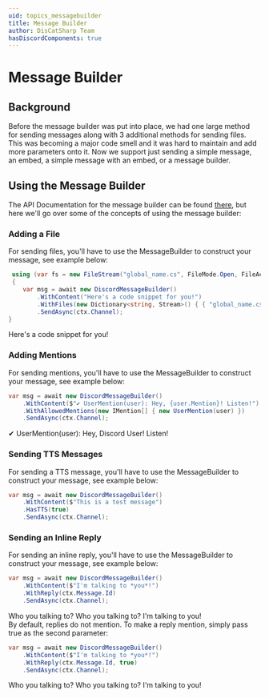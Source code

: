 ```yaml
---
uid: topics_messagebuilder
title: Message Builder
author: DisCatSharp Team
hasDiscordComponents: true
---
```


# Message Builder

## Background

Before the message builder was put into place, we had one large method for sending messages along with 3 additional methods for sending files. This was becoming a major code smell and it was hard to maintain and add more parameters onto it. Now we support just sending a simple message, an embed, a simple message with an embed, or a message builder.

## Using the Message Builder

The API Documentation for the message builder can be found [there](xref:DisCatSharp.Entities.DiscordMessageBuilder),
but here we'll go over some of the concepts of using the message builder:

### Adding a File

For sending files, you'll have to use the MessageBuilder to construct your message, see example below:

```cs
 using (var fs = new FileStream("global_name.cs", FileMode.Open, FileAccess.Read))
 {
    var msg = await new DiscordMessageBuilder()
        .WithContent("Here's a code snippet for you!")
        .WithFiles(new Dictionary<string, Stream>() { { "global_name.cs", fs } })
        .SendAsync(ctx.Channel);
}
```

<discord-messages>
    <discord-message profile="dcs">
        Here's a code snippet for you!
        <discord-attachments slot="attachments">
            <discord-attachment type="file" alt="global_name.cs" size="1.2 MB"  url="/snippets/global_name.cs"></discord-attachment>
        </discord-attachments>
    </discord-message>
</discord-messages>

### Adding Mentions

For sending mentions, you'll have to use the MessageBuilder to construct your message, see example below:

```cs
var msg = await new DiscordMessageBuilder()
    .WithContent($"✔ UserMention(user): Hey, {user.Mention}! Listen!")
    .WithAllowedMentions(new IMention[] { new UserMention(user) })
    .SendAsync(ctx.Channel);
```

<discord-messages>
    <discord-message profile="dcs" highlight>
        ✔ UserMention(user): Hey, <discord-mention highlight profile="user">Discord User</discord-mention>! Listen!
    </discord-message>
</discord-messages>

### Sending TTS Messages

For sending a TTS message, you'll have to use the MessageBuilder to construct your message, see example below:

```cs
var msg = await new DiscordMessageBuilder()
    .WithContent($"This is a test message")
    .HasTTS(true)
    .SendAsync(ctx.Channel);
```

### Sending an Inline Reply

For sending an inline reply, you'll have to use the MessageBuilder to construct your message, see example below:

```cs
var msg = await new DiscordMessageBuilder()
    .WithContent($"I'm talking to *you*!")
    .WithReply(ctx.Message.Id)
    .SendAsync(ctx.Channel);
```

<discord-messages>
    <discord-message profile="user">Who you talking to?</discord-message>
    <discord-message profile="dcs">
        <discord-reply slot="reply" profile="user" mentions>Who you talking to?</discord-reply>
        I'm talking to <discord-bold>you</discord-bold>!
    </discord-message>
</discord-messages>

<br/>
By default, replies do not mention. To make a reply mention, simply pass true as the second parameter:

```cs
var msg = await new DiscordMessageBuilder()
    .WithContent($"I'm talking to *you*!")
    .WithReply(ctx.Message.Id, true)
    .SendAsync(ctx.Channel);
```

<discord-messages>
    <discord-message profile="user">Who you talking to?</discord-message>
    <discord-message profile="dcs" highlight>
        <discord-reply slot="reply" profile="user" mentions>Who you talking to?</discord-reply>
        I'm talking to <discord-bold>you</discord-bold>!
    </discord-message>
</discord-messages>

